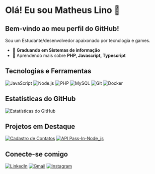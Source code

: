 # Olá! Eu sou Matheus Lino 👋

## Bem-vindo ao meu perfil do GitHub!

Sou um Estudante/desenvolvedor apaixonado por tecnologia e games.

- 🔭 **Graduando em Sistemas de informação**
- 🌱 Aprendendo mais sobre **PHP, Javascript, Typescript**

## Tecnologias e Ferramentas

![JavaScript](https://img.shields.io/badge/JavaScript-F7DF1E?style=for-the-badge&logo=javascript&logoColor=black)
![Node.js](https://img.shields.io/badge/Node.js-339933?style=for-the-badge&logo=nodedotjs&logoColor=white)
![PHP](https://img.shields.io/badge/PHP-777BB4?logo=php&logoColor=white&style=for-the-badge)
![MySQL](https://img.shields.io/badge/MySQL-4479A1?style=for-the-badge&logo=mysql&logoColor=white)
![Git](https://img.shields.io/badge/Git-F05032?style=for-the-badge&logo=git&logoColor=white)
![Docker](https://img.shields.io/badge/Docker-2496ED?style=for-the-badge&logo=docker&logoColor=white)

## Estatísticas do GitHub

![Estatísticas do GitHub](https://github-readme-stats.vercel.app/api?username=Mflexing&show_icons=true&theme=radical)

## Projetos em Destaque

[![Cadastro de Contatos](https://github-readme-stats.vercel.app/api/pin/?username=Mflexing&repo=cadastro_contatos&theme=radical)](https://github.com/Mflexing/cadastro_contatos)
[![API Pass-In-Node_js](https://github-readme-stats.vercel.app/api/pin/?username=Mflexing&repo=API-Pass-In-Node_js&theme=radical)](https://github.com/Mflexing/API-Pass-In-Node_js)

## Conecte-se comigo

[![LinkedIn](https://img.shields.io/badge/LinkedIn-0077B5?style=for-the-badge&logo=linkedin&logoColor=white)](https://www.linkedin.com/in/matheuslino28/)
[![Gmail](https://img.shields.io/badge/Gmail-D14836?style=for-the-badge&logo=gmail&logoColor=white)](mailto:matheuslinolima@gmail.com)
[![Instagram](https://img.shields.io/badge/Instagram-E4405F?style=for-the-badge&logo=instagram&logoColor=white)](https://www.instagram.com/l_flexing/)
